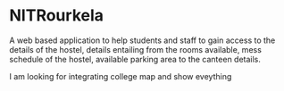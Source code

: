 # NITRourkela
 
A web based application to help students and staff to gain access to the details of the hostel, details entailing from the rooms available, mess schedule of the hostel, available parking area to the canteen details.

I am looking for integrating college map and show eveything
